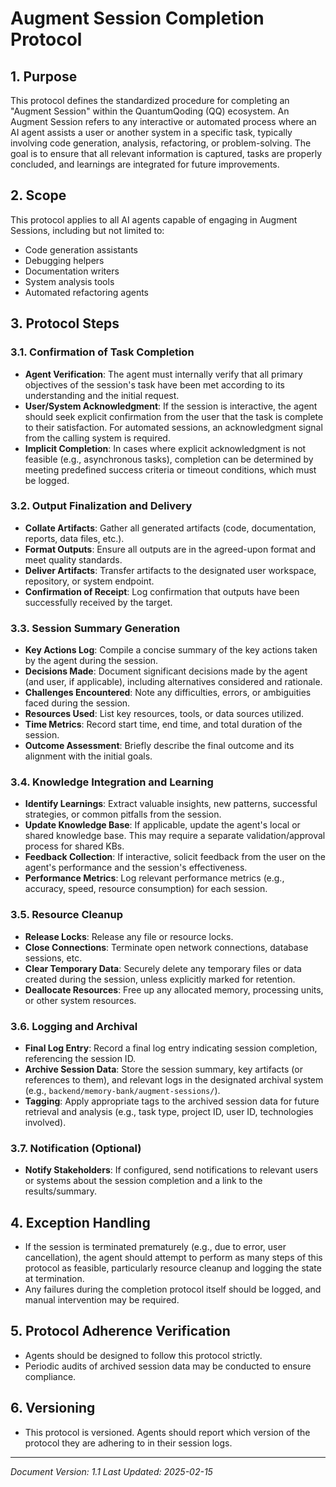 # Augment Session Completion Protocol

## 1. Purpose
This protocol defines the standardized procedure for completing an "Augment Session" within the QuantumQoding (QQ) ecosystem. An Augment Session refers to any interactive or automated process where an AI agent assists a user or another system in a specific task, typically involving code generation, analysis, refactoring, or problem-solving.
The goal is to ensure that all relevant information is captured, tasks are properly concluded, and learnings are integrated for future improvements.

## 2. Scope
This protocol applies to all AI agents capable of engaging in Augment Sessions, including but not limited to:
- Code generation assistants
- Debugging helpers
- Documentation writers
- System analysis tools
- Automated refactoring agents

## 3. Protocol Steps

### 3.1. Confirmation of Task Completion
   - **Agent Verification**: The agent must internally verify that all primary objectives of the session's task have been met according to its understanding and the initial request.
   - **User/System Acknowledgment**: If the session is interactive, the agent should seek explicit confirmation from the user that the task is complete to their satisfaction. For automated sessions, an acknowledgment signal from the calling system is required.
   - **Implicit Completion**: In cases where explicit acknowledgment is not feasible (e.g., asynchronous tasks), completion can be determined by meeting predefined success criteria or timeout conditions, which must be logged.

### 3.2. Output Finalization and Delivery
   - **Collate Artifacts**: Gather all generated artifacts (code, documentation, reports, data files, etc.).
   - **Format Outputs**: Ensure all outputs are in the agreed-upon format and meet quality standards.
   - **Deliver Artifacts**: Transfer artifacts to the designated user workspace, repository, or system endpoint.
   - **Confirmation of Receipt**: Log confirmation that outputs have been successfully received by the target.

### 3.3. Session Summary Generation
   - **Key Actions Log**: Compile a concise summary of the key actions taken by the agent during the session.
   - **Decisions Made**: Document significant decisions made by the agent (and user, if applicable), including alternatives considered and rationale.
   - **Challenges Encountered**: Note any difficulties, errors, or ambiguities faced during the session.
   - **Resources Used**: List key resources, tools, or data sources utilized.
   - **Time Metrics**: Record start time, end time, and total duration of the session.
   - **Outcome Assessment**: Briefly describe the final outcome and its alignment with the initial goals.

### 3.4. Knowledge Integration and Learning
   - **Identify Learnings**: Extract valuable insights, new patterns, successful strategies, or common pitfalls from the session.
   - **Update Knowledge Base**: If applicable, update the agent's local or shared knowledge base. This may require a separate validation/approval process for shared KBs.
   - **Feedback Collection**: If interactive, solicit feedback from the user on the agent's performance and the session's effectiveness.
   - **Performance Metrics**: Log relevant performance metrics (e.g., accuracy, speed, resource consumption) for each session.

### 3.5. Resource Cleanup
   - **Release Locks**: Release any file or resource locks.
   - **Close Connections**: Terminate open network connections, database sessions, etc.
   - **Clear Temporary Data**: Securely delete any temporary files or data created during the session, unless explicitly marked for retention.
   - **Deallocate Resources**: Free up any allocated memory, processing units, or other system resources.

### 3.6. Logging and Archival
   - **Final Log Entry**: Record a final log entry indicating session completion, referencing the session ID.
   - **Archive Session Data**: Store the session summary, key artifacts (or references to them), and relevant logs in the designated archival system (e.g., `backend/memory-bank/augment-sessions/`).
   - **Tagging**: Apply appropriate tags to the archived session data for future retrieval and analysis (e.g., task type, project ID, user ID, technologies involved).

### 3.7. Notification (Optional)
   - **Notify Stakeholders**: If configured, send notifications to relevant users or systems about the session completion and a link to the results/summary.

## 4. Exception Handling
- If the session is terminated prematurely (e.g., due to error, user cancellation), the agent should attempt to perform as many steps of this protocol as feasible, particularly resource cleanup and logging the state at termination.
- Any failures during the completion protocol itself should be logged, and manual intervention may be required.

## 5. Protocol Adherence Verification
- Agents should be designed to follow this protocol strictly.
- Periodic audits of archived session data may be conducted to ensure compliance.

## 6. Versioning
- This protocol is versioned. Agents should report which version of the protocol they are adhering to in their session logs.

---
*Document Version: 1.1*
*Last Updated: 2025-02-15*